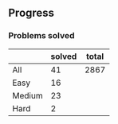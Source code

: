 ## Progress
### Problems solved
|          | solved | total |
|----------|--------|-------|
| All      |   41   |  2867 |
| Easy     |   16   |
| Medium   |   23   |
| Hard     |   2    |
